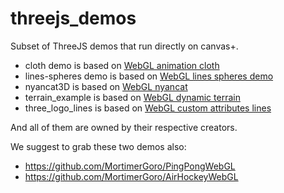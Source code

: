 threejs_demos
=============

Subset of ThreeJS demos that run directly on canvas+.

* cloth demo is based on [WebGL animation cloth](https://github.com/mrdoob/three.js/blob/master/examples/webgl_animation_cloth.html)
* lines-spheres demo is based on [WebGL lines spheres demo](https://github.com/mrdoob/three.js/blob/master/examples/webgl_lines_sphere.html)
* nyancat3D is based on [WebGL nyancat](http://dl.dropbox.com/u/6213850/WebGL/nyanCat/nyan.html)
* terrain_example is based on [WebGL dynamic terrain](https://github.com/mrdoob/three.js/blob/master/examples/webgl_terrain_dynamic.html)
* three_logo_lines is based on [WebGL custom attributes lines](https://github.com/mrdoob/three.js/blob/master/examples/webgl_custom_attributes_lines.html)

And all of them are owned by their respective creators.

We suggest to grab these two demos also:

+ https://github.com/MortimerGoro/PingPongWebGL
+ https://github.com/MortimerGoro/AirHockeyWebGL